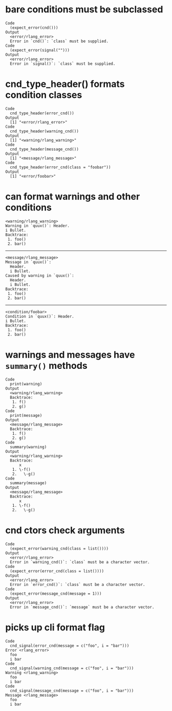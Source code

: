 # bare conditions must be subclassed

    Code
      (expect_error(cnd()))
    Output
      <error/rlang_error>
      Error in `cnd()`: `class` must be supplied.
    Code
      (expect_error(signal("")))
    Output
      <error/rlang_error>
      Error in `signal()`: `class` must be supplied.

# cnd_type_header() formats condition classes

    Code
      cnd_type_header(error_cnd())
    Output
      [1] "<error/rlang_error>"
    Code
      cnd_type_header(warning_cnd())
    Output
      [1] "<warning/rlang_warning>"
    Code
      cnd_type_header(message_cnd())
    Output
      [1] "<message/rlang_message>"
    Code
      cnd_type_header(error_cnd(class = "foobar"))
    Output
      [1] "<error/foobar>"

# can format warnings and other conditions

    <warning/rlang_warning>
    Warning in `quux()`: Header.
    i Bullet.
    Backtrace:
     1. foo()
     2. bar()

---

    <message/rlang_message>
    Message in `quux()`:
      Header.
      i Bullet.
    Caused by warning in `quux()`:
      Header.
      i Bullet.
    Backtrace:
     1. foo()
     2. bar()

---

    <condition/foobar>
    Condition in `quux()`: Header.
    i Bullet.
    Backtrace:
     1. foo()
     2. bar()

# warnings and messages have `summary()` methods

    Code
      print(warning)
    Output
      <warning/rlang_warning>
      Backtrace:
       1. f()
       2. g()
    Code
      print(message)
    Output
      <message/rlang_message>
      Backtrace:
       1. f()
       2. g()
    Code
      summary(warning)
    Output
      <warning/rlang_warning>
      Backtrace:
          x
       1. \-f()
       2.   \-g()
    Code
      summary(message)
    Output
      <message/rlang_message>
      Backtrace:
          x
       1. \-f()
       2.   \-g()

# cnd ctors check arguments

    Code
      (expect_error(warning_cnd(class = list())))
    Output
      <error/rlang_error>
      Error in `warning_cnd()`: `class` must be a character vector.
    Code
      (expect_error(error_cnd(class = list())))
    Output
      <error/rlang_error>
      Error in `error_cnd()`: `class` must be a character vector.
    Code
      (expect_error(message_cnd(message = 1)))
    Output
      <error/rlang_error>
      Error in `message_cnd()`: `message` must be a character vector.

# picks up cli format flag

    Code
      cnd_signal(error_cnd(message = c("foo", i = "bar")))
    Error <rlang_error>
      foo
      i bar
    Code
      cnd_signal(warning_cnd(message = c("foo", i = "bar")))
    Warning <rlang_warning>
      foo
      i bar
    Code
      cnd_signal(message_cnd(message = c("foo", i = "bar")))
    Message <rlang_message>
      foo
      i bar

